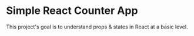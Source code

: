 # Simple React Counter App

This project's goal is to understand props & states in React at a basic level.
